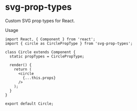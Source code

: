 # svg-prop-types

Custom SVG prop types for React.

Usage
```
import React, { Component } from 'react';
import { circle as CirclePropType } from 'svg-prop-types';

class Circle extends Component {
  static propTypes = CirclePropType;

  render() {
    return (
      <circle
        {...this.props}
      />
    );
  }
}

export default Circle;
```
